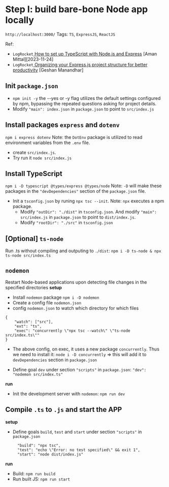 # Step I: build bare-bone Node app locally
`http://localhost:3000/`
Tags: `TS`, `ExpressJS`, `ReactJS`

Ref:
- `LogRocket`[ How to set up TypeScript with Node.js and Express](https://blog.logrocket.com/how-to-set-up-node-typescript-express/) [Aman Mittal][2023-11-24]
- `LogRocket`[ Organizing your Express.js project structure for better productivity](https://blog.logrocket.com/organizing-express-js-project-structure-better-productivity/) [Geshan Manandhar]

##  Init `package.json`
  - `npm init -y` the --yes or -y flag utilizes the default settings configured by npm, bypassing the repeated questions asking for project details. 
  - Modify `"main": index.json` in `package.json` to point to `src/index.js`

## Install packages `express` and `dotenv`
`npm i express dotenv`
Note: the `DotEnv` package is utilized to read environment variables from the `.env` file. 
- create `src/index.js`.
- Try run it `node src/index.js`
  
## Install TypeScript
`npm i -D typescript @types/express @types/node`
Note: `-D` will make these packages in the `"devDependencies"` section of the `package.json` file.
- Init a `tsconfig.json` by runing `npx tsc --init`. Note: `npx` executes a npm package.
  - Modify `"outDir": "./dist"` in  `tsconfig.json`. And modify `"main": src/index.js` in `package.json` to point to `dist/index.js`. 
  - Modify `"rootDir": "./src"` in  `tsconfig.json`

## [Optional] `ts-node`
Run .ts without compiling and outputing to `./dist`: `npm i -D ts-node & npx ts-node src/index.ts`

## `nodemon` 
Restart Node-based applications upon detecting file changes in the specified directories
__setup__
- Install `nodemon` package `npm i -D nodemon`
- Create a config file `nodemon.json`
- config `nodemon.json` to watch which directory for which files
```
{
    "watch": ["src"],
    "ext": "ts",
    "exec": "concurrently \"npx tsc --watch\" \"ts-node src/index.ts\""
}
```
- The above config, on exec, it uses a new package `concurrently`. Thus we need to install it: `node i -D concurrently` => this will add it to `devDependencies` section in `package.json`

- Define goal `dev` under section `"scripts"` in `package.json`: `"dev": "nodemon src/index.ts"`

__run__
- Init the development server with `nodemon`: `npm run dev`

## Compile `.ts` to `.js` and start the APP
__setup__
- Define goals `build`, `test` and `start` under section `"scripts"` in `package.json`
  ```
    "build": "npx tsc",
    "test": "echo \"Error: no test specified\" && exit 1",
    "start": "node dist/index.js"
  ```

__run__
- Build: `npm run build` 
- Run built JS: `npm run start`